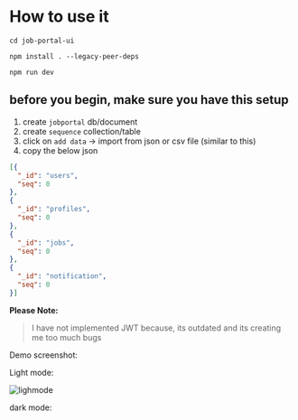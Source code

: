 # How to use it

```
cd job-portal-ui

npm install . --legacy-peer-deps

npm run dev
```

## before you begin, make sure you have this setup

1. create `jobportal` db/document
2. create `sequence` collection/table
3. click on `add data` -> import from json or csv file (similar to this)
4. copy the below json

``` json
[{
  "_id": "users",
  "seq": 0
},
{
  "_id": "profiles",
  "seq": 0
},
{
  "_id": "jobs",
  "seq": 0
},
{
  "_id": "notification",
  "seq": 0
}]

```

**Please Note:**

> I have not implemented JWT because, its outdated and its creating me too much bugs

Demo screenshot:

Light mode:

![lighmode](https://github.com/user-attachments/assets/36c59046-2fa4-4f1d-a3d1-3ea6d945d4fd)

dark mode:
